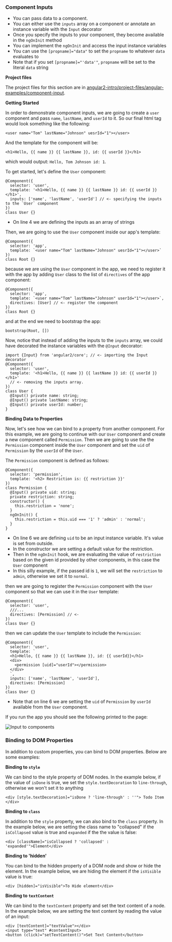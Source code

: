 ### Component Inputs

- You can pass data to a component.
- You can either use the `inputs` array on a component or annotate an instance variable with the `Input` decorator
- Once you specify the inputs to your component, they become available in the `ngOnInit` method
- You can implement the `ngOnInit` and access the input instance variables
- You can use the `[propname]="data"` to set the `propname` to whatever `data` evaluates to
- Note that if you set `[propname]="'data'"`, `propname` will be set to the literal `data` string

**Project files**

The project files for this section are in [angular2-intro/project-files/angular-examples/component-input](https://github.com/aminmeyghani/angular2-intro/tree/master/project-files/angular-examples/component-input).

**Getting Started**

In order to demonstrate component inputs, we are going to create a `user` component and pass `name`, `lastName`, and `userId` to it. So our final html tag would look something like the following:

~~~~{.numberLines .html startFrom="1"}
<user name="Tom" lastName="Johnson" uesrId="1"></user>
~~~~~~~

And the template for the component will be:

~~~~{.numberLines .html startFrom="1"}
<h1>Hello, {{ name }} {{ lastName }}, id: {{ userId }}</h1>
~~~~~~~

which would output: `Hello, Tom Johnson id: 1`.

To get started, let's define the `User` component:

~~~~{.numberLines .java startFrom="1"}
@Component({
  selector: 'user',
  template: '<h1>Hello, {{ name }} {{ lastName }} id: {{ userId }}</h1>',
  inputs: ['name', 'lastName', 'userId'] // <- specifying the inputs to the `User` component
})
class User {}
~~~~~~~

- On line 4 we are defining the inputs as an array of strings

Then, we are going to use the `User` component inside our app's template:

~~~~{.numberLines .java startFrom="1"}
@Component({
  selector: 'app',
  template: `<user name="Tom" lastName="Johnson" uesrId="1"></user>`
})
class Root {}
~~~~~~~

because we are using the `User` component in the app, we need to register it with the app by adding `User` class to the list of `directives` of the app component:

~~~~{.numberLines .java startFrom="1"}
@Component({
  selector: 'app',
  template: `<user name="Tom" lastName="Johnson" userId="1"></user>`,
  directives: [User] // <- register the component
})
class Root {}
~~~~~~~

and at the end we need to bootstrap the app:

~~~~{.numberLines .java startFrom="1"}
bootstrap(Root, [])
~~~~~~~

Now, notice that instead of adding the inputs to the `inputs` array, we could have decorated the instance variables with the `@Input` decorator:

~~~~{.numberLines .java startFrom="1"}
import {Input} from 'angular2/core'; // <- importing the Input decorator
@Component({
  selector: 'user',
  template: '<h1>Hello, {{ name }} {{ lastName }} id: {{ userId }}</h1>'
  // <- removing the inputs array.
})
class User {
  @Input() private name: string;
  @Input() private lastName: string;
  @Input() private userId: number;
}
~~~~~~~

**Binding Data to Properties**

Now, let's see how we can bind to a property from another component. For this example, we are going to continue with our `User` component and create a new component called `Permission`. Then we are going to use the the `Permission` component inside the `User` component and set the `uid` of `Permission` by the `userId` of the `User`.

The `Permission` component is defined as follows:

~~~~{.numberLines .java startFrom="1"}
@Component({
  selector: 'permission',
  template: '<h2> Restriction is: {{ restriction }}'
})
class Permission {
  @Input() private uid: string;
  private restriction: string;
  constructor() {
    this.restriction = 'none';
  }
  ngOnInit() {
    this.restriction = this.uid === '1' ? 'admin' : 'normal';
  }
}
~~~~~~~

- On line 6 we are defining `uid` to be an input instance variable. It's value is set from outside.
- In the constructor we are setting a default value for the restriction.
- Then in the `ngOnInit` hook, we are evaluating the value of `restriction` based on the given id provided by other components, in this case the `User` component
- In this silly example, if the passed id is `1`, we will set the `restriction` to `admin`, otherwise we set it to `normal`.

then we are going to register the `Permission` component with the `User` component so that we can use it in the `User` template:

~~~~{.numberLines .java startFrom="1"}
@Component({
  selector: 'user',
  ///...
  directives: [Permission] // <-
})
class User {}
~~~~~~~

then we can update the `User` template to include the `Permission`:

~~~~{.numberLines .java startFrom="1"}
@Component({
  selector: 'user',
  template: `
  <h1>Hello, {{ name }} {{ lastName }}, id: {{ userId}}</h1>
  <div>
    <permission [uid]="userId"></permission>
  </div>
  `,
  inputs: ['name', 'lastName', 'userId'],
  directives: [Permission]
})
class User {}
~~~~~~~

- Note that on line 6 we are setting the `uid` of `Permission` by `userId` available from the `User` component.

If you run the app you should see the following printed to the page:

![Input to components](images/input-cmp.png)

### Binding to DOM Properties

In addition to custom properties, you can bind to DOM properties. Below are some examples:

**Binding to `style`**

We can bind to the style property of DOM nodes. In the example below, if the value of `isDone` is true, we set the `style.textDecoration` to `line-through`, otherwise we won't set it to anything

~~~~{.numberLines .html startFrom="1"}
<div [style.textDecoration]="isDone ? 'line-through' : ''"> Todo Item </div>
~~~~~~~

**Binding to `class`**

In addition to the `style` property, we can also bind to the `class` property. In the example below, we are setting the class name to "collapsed" if the `isCollapsed` value is true and `expanded` if the the value is false:

~~~~{.numberLines .html startFrom="1"}
<div [className]="isCollapsed ? 'collapsed' : 'expanded'">Element</div>
~~~~~~~

**Binding to 'hidden'**

You can bind to the hidden property of a DOM node and show or hide the element. In the example below, we are hiding the element if the `isVisible` value is true:

~~~~{.numberLines .html startFrom="1"}
<div [hidden]="isVisible">To Hide element</div>
~~~~~~~

**Binding to `textContent`**

We can bind to the `textContent` property and set the text content of a node. In the example below, we are setting the text content by reading the value of an input:

~~~~{.numberLines .html startFrom="1"}
<div [textContent]="textValue"></div>
<input type="text" #contentInput>
<button (click)="setTextContent()">Set Text Content</button>
~~~~~~~

